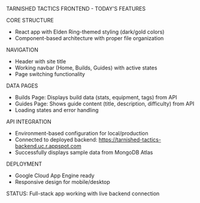 TARNISHED TACTICS FRONTEND - TODAY'S FEATURES

CORE STRUCTURE
- React app with Elden Ring-themed styling (dark/gold colors)
- Component-based architecture with proper file organization

NAVIGATION
- Header with site title
- Working navbar (Home, Builds, Guides) with active states
- Page switching functionality

DATA PAGES
- Builds Page: Displays build data (stats, equipment, tags) from API
- Guides Page: Shows guide content (title, description, difficulty) from API
- Loading states and error handling

API INTEGRATION
- Environment-based configuration for local/production
- Connected to deployed backend: https://tarnished-tactics-backend.uc.r.appspot.com
- Successfully displays sample data from MongoDB Atlas

DEPLOYMENT
- Google Cloud App Engine ready
- Responsive design for mobile/desktop

STATUS: Full-stack app working with live backend connection
